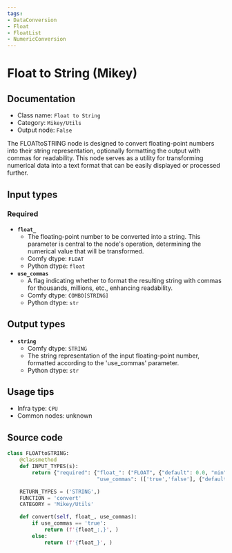 ```yaml
---
tags:
- DataConversion
- Float
- FloatList
- NumericConversion
---
```


# Float to String (Mikey)
## Documentation
- Class name: `Float to String`
- Category: `Mikey/Utils`
- Output node: `False`

The FLOATtoSTRING node is designed to convert floating-point numbers into their string representation, optionally formatting the output with commas for readability. This node serves as a utility for transforming numerical data into a text format that can be easily displayed or processed further.
## Input types
### Required
- **`float_`**
    - The floating-point number to be converted into a string. This parameter is central to the node's operation, determining the numerical value that will be transformed.
    - Comfy dtype: `FLOAT`
    - Python dtype: `float`
- **`use_commas`**
    - A flag indicating whether to format the resulting string with commas for thousands, millions, etc., enhancing readability.
    - Comfy dtype: `COMBO[STRING]`
    - Python dtype: `str`
## Output types
- **`string`**
    - Comfy dtype: `STRING`
    - The string representation of the input floating-point number, formatted according to the 'use_commas' parameter.
    - Python dtype: `str`
## Usage tips
- Infra type: `CPU`
- Common nodes: unknown


## Source code
```python
class FLOATtoSTRING:
    @classmethod
    def INPUT_TYPES(s):
        return {"required": {"float_": ("FLOAT", {"default": 0.0, "min": 0.0, "max": 1000000.0}),
                             "use_commas": (['true','false'], {"default": 'false'})}}

    RETURN_TYPES = ('STRING',)
    FUNCTION = 'convert'
    CATEGORY = 'Mikey/Utils'

    def convert(self, float_, use_commas):
        if use_commas == 'true':
            return (f'{float_:,}', )
        else:
            return (f'{float_}', )

```
